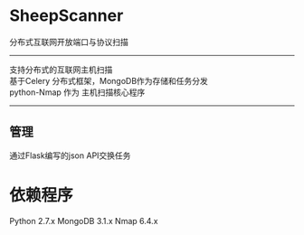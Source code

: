 # SheepScanner
分布式互联网开放端口与协议扫描

-----

支持分布式的互联网主机扫描</br>
基于Celery 分布式框架，MongoDB作为存储和任务分发</br>
python-Nmap 作为 主机扫描核心程序</br>

------

## 管理
 通过Flask编写的json API交换任务
 
# 依赖程序
Python 2.7.x
MongoDB 3.1.x
Nmap 6.4.x
